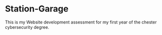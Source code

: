 # Station-Garage
This is my Website development assessment for my first year of the chester cybersecurity degree.
